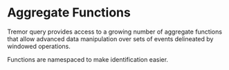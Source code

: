 # Aggregate Functions

Tremor query provides access to a growing number of aggregate functions that allow
advanced data manipulation over sets of events delineated by windowed operations.

Functions are namespaced to make identification easier.
